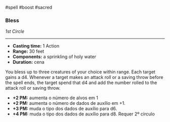 #spell #boost #sacred
### Bless
*1st Circle*
___
- **Casting time:** 1 Action
- **Range:** 30 feet
- **Components:** a sprinkling of holy water
- **Duration:** cena

You bless up to three creatures of your choice within range. Each target gains a d4. Whenever a target makes an attack roll or a saving throw before the spell ends, the target spend that d4 and add the number rolled to the attack roll or saving throw.

- **+2 PM:** aumenta o número de alvos em 1
- **+2 PM:** aumenta o número de dados de auxílio em +1.
- **+3 PM:** muda o tipo dos dados de auxílio para d6.
- **+4 PM:** muda o tipo dos dados de auxílio para d8. Requer 2º círculo
